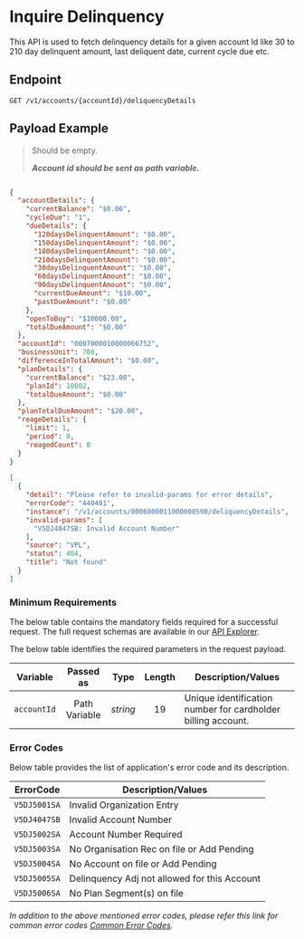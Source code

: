 # Inquire Delinquency

This API is used to fetch delinquency details for a given account Id like 30 to 210 day delinquent amount, last deliquent date, current cycle due etc.

## Endpoint

`GET /v1/accounts/{accountId}/deliquencyDetails`

## Payload Example

<!--
type: tab
titles: Request, Response, Error
-->

>Should be empty.
>
>***Account id should be sent as path variable.***

<!--
type: tab
-->

```json

{
  "accountDetails": {
    "currentBalance": "$0.00",
    "cycleDue": "1",
    "dueDetails": {
      "120daysDelinquentAmount": "$0.00",
      "150daysDelinquentAmount": "$0.00",
      "180daysDelinquentAmount": "$0.00",
      "210daysDelinquentAmount": "$0.00",
      "30daysDelinquentAmount": "$0.00",
      "60daysDelinquentAmount": "$0.00",
      "90daysDelinquentAmount": "$0.00",
      "currentDueAmount": "$10.00",
      "pastDueAmount": "$0.00"
    },
    "openToBuy": "$10000.00",
    "totalDueAmount": "$0.00"
  },
  "accountId": "0007000010000066752",
  "businessUnit": 700,
  "differenceInTotalAmount": "$0.00",
  "planDetails": {
    "currentBalance": "$23.00",
    "planId": 10002,
    "totalDueAmount": "$0.00"
  },
  "planTotalDueAmount": "$20.00",
  "reageDetails": {
    "limit": 1,
    "period": 0,
    "reagedCount": 0
  }
}
```

<!--
type: tab
-->

```json
[
  {
    "detail": "Please refer to invalid-params for error details",
    "errorCode": "440401",
    "instance": "/v1/accounts/0006000011000000590/deliquencyDetails",
    "invalid-params": [
      "V5DJ4047SB: Invalid Account Number"
    ],
    "source": "VPL",
    "status": 404,
    "title": "Not found"
  }
]
```

<!-- type: tab-end -->

### Minimum Requirements

The below table contains the mandatory fields required for a successful request. The full request schemas are available in our [API Explorer](../api/?type=get&path=/v1/accounts/{accountId}/deliquencyDetails).

The below table identifies the required parameters in the request payload.

| Variable | Passed as | Type | Length | Description/Values |
| -------- | :-------: | :--: | :------------: | ------------------ |
| `accountId` | Path Variable | *string* | 19 | Unique identification number for cardholder billing account. |

### Error Codes

Below table provides the list of application's error code and its description.

| ErrorCode |  Description/Values |
| --------  | ------------------ |
| `V5DJ5001SA` | Invalid Organization Entry |
| `V5DJ4047SB` | Invalid Account Number |
| `V5DJ5002SA` | Account Number Required |
| `V5DJ5003SA` | No Organisation Rec on file or Add Pending |
| `V5DJ5004SA` | No Account on file or Add Pending |
| `V5DJ5005SA` | Delinquency Adj not allowed for this Account |
| `V5DJ5006SA` | No Plan Segment(s) on file |


*In addition to the above mentioned error codes, please refer this link for common error codes [Common Error Codes](?path=docs/Common_Error_Code.md).*
